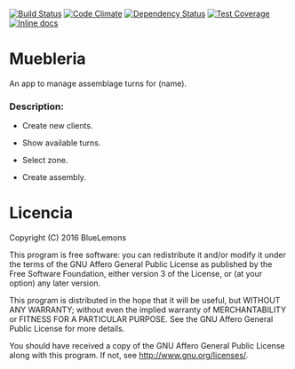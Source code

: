 [![Build Status](https://img.shields.io/codeship/7c7644e0-bb13-0133-1f3d-4635c7e75c57.svg)](https://codeship.com/projects/135777)
[![Code Climate](http://img.shields.io/codeclimate/github/bluelemons/muebleria.svg)](https://codeclimate.com/github/bluelemons/muebleria)
[![Dependency Status](http://img.shields.io/gemnasium/bluelemons/muebleria.svg)](https://gemnasium.com/bluelemons/muebleria)
[![Test Coverage](https://codeclimate.com/github/bluelemons/muebleria/badges/coverage.svg)](https://codeclimate.com/github/bluelemons/muebleria)
[![Inline docs](http://inch-ci.org/github/bluelemons/muebleria.png?branch=master)](http://inch-ci.org/github/bluelemons/muebleria)

Muebleria
=========

An app to manage assemblage turns for (name).

### Description:

* Create new clients.

* Show available turns.

* Select zone.

* Create assembly.

Licencia
========

Copyright (C) 2016  BlueLemons

This program is free software: you can redistribute it and/or modify
it under the terms of the GNU Affero General Public License as published by
the Free Software Foundation, either version 3 of the License, or
(at your option) any later version.

This program is distributed in the hope that it will be useful,
but WITHOUT ANY WARRANTY; without even the implied warranty of
MERCHANTABILITY or FITNESS FOR A PARTICULAR PURPOSE.  See the
GNU Affero General Public License for more details.

You should have received a copy of the GNU Affero General Public License
along with this program.  If not, see <http://www.gnu.org/licenses/>.
